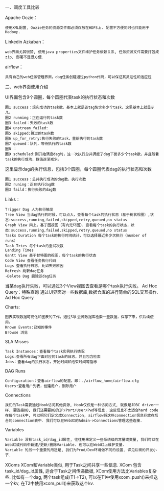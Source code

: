 一、调度工具比较

Apache Oozie：

	使用XML配置, Oozie任务的资源文件都必须存放在HDFS上. 配置不方便同时也只能用于Hadoop.
	
Linkedin Azkaban：

	web界面尤其很赞, 使用java properties文件维护任务依赖关系, 任务资源文件需要打包成zip, 部署不是很方便.
	
airflow：

	具有自己的web任务管理界面，dag任务创建通过python代码，可以保证其灵活性和适应性
	
二、web界面使用介绍

UI界面包含9个圆圈，每个圆圈代表task的执行状态和次数

	圈1 success：现实成功的task数，基本上就是该tag包含多少个task，这里基本上就显示几。
	圈2 running：正在运行的task数
	圈3 failed：失败的task数
	圈4 unstream_failed:
	圈5 skipped:跳过的task数
	圈6 up_for_retry:执行失败的task，重新执行的task数
	圈7 queued：队列，等待执行的task数
	圈8 ：
	圈9 scheduled:刚开始调度dag时，这一次执行总共调度了dag下面多少个task数，并且随着task的执行成功，数值逐渐减少。

这里显示dag的执行信息，包括3个圆圈，每个圆圈代表dag的执行状态和次数

	圈1 success：总共执行成功的dag数，执行次数
	圈2 runing：正在执行dag数
	圈3 faild：执行失败的dag数
	
Links：

	Trigger Dag 人为执行触发
	Tree View 当dag执行的时候，可以点入，查看每个task的执行状态（基于树状视图）,状态:success,running,failed,skipped,retry,queued,no status
	Graph View 同上，基于图视图（有向无环图），查看每个task的执行状态，状态:success,running,failed,skipped,retry,queued,no status
	Tasks Duration 每个task的执行时间统计，可以选择最近多少次执行（number of runs）
	Task Tries 每个task的重试次数
	Landing Times
	Gantt View 基于甘特图的视图，每个task的执行状态
	Code View 查看任务执行代码
	Logs 查看执行日志，比如失败原因
	Refresh 刷新dag任务
	-Delete Dag 删除该dag任务


当某dag执行失败，可以通过3个View视图去查看是哪个task执行失败。
Ad Hoc Query：特殊查询
通过UI界面对一些数据库,数据仓库的进行简单的SQL交互操作.
Ad Hoc Query

Charts:

	图表实现数据可视化和图表的工作。通过SQL去源数据库检索一些数据，保存下来，供后续使用。
 	Known Events:已知的事件
	Browse 浏览 

SLA Misses

	Task Instances：查看每个task实例执行情况
	Logs:查看所有dag下面对应的task的日志，并且包含检索
	Jobs：查看dag的执行状态，开始时间和结束时间等指标
	
DAG Runs

	Configuration：查看airflow的配置，即：./airflow_home/airflow.cfg
	Users:查看用户列表，创建用户，删除用户

Connections

	我们的Task需要通过Hook访问其他资源, Hook仅仅是一种访问方式, 就像是JDBC driver一样, 要连接DB, 我们还需要DB的IP/Port/User/Pwd等信息. 这些信息不太适合hard code在每个task中, 可以把它们定义成Connection, airflow将这些connection信息存放在后台的connection表中. 我们可以在WebUI的Admin->Connections管理这些连接.

Variables

	Variable 没有task_id/dag_id属性, 往往用来定义一些系统级的常量或变量, 我们可以在WebUI或代码中新建/更新/删除Variable. 也可以在WebUI上维护变量.
	Variable 的另一个重要的用途是, 我们为Prod/Dev环境做不同的设置, 详见后面的开发小节.
XComs
XCom和Variable类似, 用于Task之间共享一些信息. XCom 包含task_id/dag_id属性, 适合于Task之间传递数据, XCom使用方法比Variables复杂些. 比如有一个dag, 两个task组成(T1->T2), 可以在T1中使用xcom_push()来推送一个kv, 在T2中使用xcom_pull()来获取这个kv.
